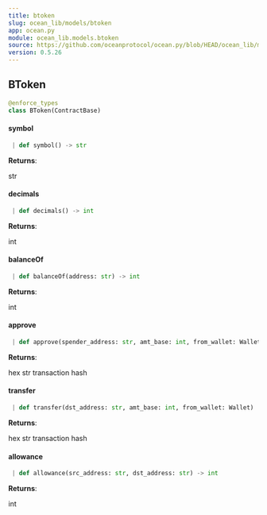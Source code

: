 ```yaml
---
title: btoken
slug: ocean_lib/models/btoken
app: ocean.py
module: ocean_lib.models.btoken
source: https://github.com/oceanprotocol/ocean.py/blob/HEAD/ocean_lib/models/btoken.py
version: 0.5.26
---
```

## BToken

```python
@enforce_types
class BToken(ContractBase)
```

#### symbol

```python
 | def symbol() -> str
```

**Returns**:

str

#### decimals

```python
 | def decimals() -> int
```

**Returns**:

int

#### balanceOf

```python
 | def balanceOf(address: str) -> int
```

**Returns**:

int

#### approve

```python
 | def approve(spender_address: str, amt_base: int, from_wallet: Wallet)
```

**Returns**:

hex str transaction hash

#### transfer

```python
 | def transfer(dst_address: str, amt_base: int, from_wallet: Wallet)
```

**Returns**:

hex str transaction hash

#### allowance

```python
 | def allowance(src_address: str, dst_address: str) -> int
```

**Returns**:

int

